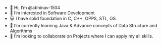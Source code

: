 - 👋 Hi, I’m @abhinav-1504
- 👀 I’m interested in Software Development
- 💻 I have solid foundation in C, C++, OPPS, STL, OS.
- 🌱 I’m currently learning Java & Advance concepts of Data Structure and Algorithms
- 💞️ I’m looking to collaborate on Projects where I can apply my all skills.
<!---
abhinav-1504/abhinav-1504 is a ✨ special ✨ repository because its `README.md` (this file) appears on your GitHub profile.
You can click the Preview link to take a look at your changes.
--->
